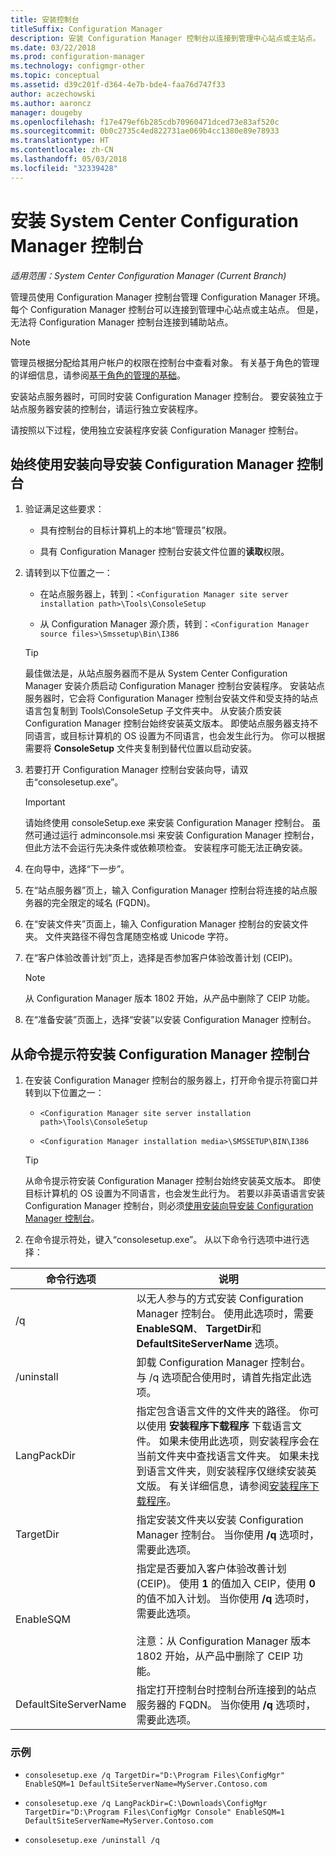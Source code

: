 ```yaml
---
title: 安装控制台
titleSuffix: Configuration Manager
description: 安装 Configuration Manager 控制台以连接到管理中心站点或主站点。
ms.date: 03/22/2018
ms.prod: configuration-manager
ms.technology: configmgr-other
ms.topic: conceptual
ms.assetid: d39c201f-d364-4e7b-bde4-faa76d747f33
author: aczechowski
ms.author: aaroncz
manager: dougeby
ms.openlocfilehash: f17e479ef6b285cdb70960471dced73e83af520c
ms.sourcegitcommit: 0b0c2735c4ed822731ae069b4cc1380e89e78933
ms.translationtype: HT
ms.contentlocale: zh-CN
ms.lasthandoff: 05/03/2018
ms.locfileid: "32339428"
---
```

# <a name="install-the-system-center-configuration-manager-console"></a>安装 System Center Configuration Manager 控制台

*适用范围：System Center Configuration Manager (Current Branch)*

管理员使用 Configuration Manager 控制台管理 Configuration Manager 环境。 每个 Configuration Manager 控制台可以连接到管理中心站点或主站点。 但是，无法将 Configuration Manager 控制台连接到辅助站点。

> [!NOTE]  
>  管理员根据分配给其用户帐户的权限在控制台中查看对象。 有关基于角色的管理的详细信息，请参阅[基于角色的管理的基础](../../../../core/understand/fundamentals-of-role-based-administration.md)。  

 安装站点服务器时，可同时安装 Configuration Manager 控制台。 要安装独立于站点服务器安装的控制台，请运行独立安装程序。  

 请按照以下过程，使用独立安装程序安装 Configuration Manager 控制台。  

## <a name="to-install-the-configuration-manager-console-by-using-the-setup-wizard"></a>始终使用安装向导安装 Configuration Manager 控制台  

1.  验证满足这些要求：  

    -  具有控制台的目标计算机上的本地“管理员”权限。  

    -   具有 Configuration Manager 控制台安装文件位置的**读取**权限。  

2.  请转到以下位置之一：  

    -   在站点服务器上，转到：`<Configuration Manager site server installation path>\Tools\ConsoleSetup`  

    -   从 Configuration Manager 源介质，转到：`<Configuration Manager source files>\Smssetup\Bin\I386`  

    > [!TIP]  
    >  最佳做法是，从站点服务器而不是从 System Center Configuration Manager 安装介质启动 Configuration Manager 控制台安装程序。 安装站点服务器时，它会将 Configuration Manager 控制台安装文件和受支持的站点语言包复制到 Tools\ConsoleSetup 子文件夹中。 从安装介质安装 Configuration Manager 控制台始终安装英文版本。 即使站点服务器支持不同语言，或目标计算机的 OS 设置为不同语言，也会发生此行为。 你可以根据需要将 **ConsoleSetup** 文件夹复制到替代位置以启动安装。

3.  若要打开 Configuration Manager 控制台安装向导，请双击“consolesetup.exe”。  

    > [!IMPORTANT]  
    >  请始终使用 consoleSetup.exe 来安装 Configuration Manager 控制台。 虽然可通过运行 adminconsole.msi 来安装 Configuration Manager 控制台，但此方法不会运行先决条件或依赖项检查。 安装程序可能无法正确安装。  

4.  在向导中，选择“下一步”。  

5.  在“站点服务器”页上，输入 Configuration Manager 控制台将连接的站点服务器的完全限定的域名 (FQDN)。  

6.  在“安装文件夹”页面上，输入 Configuration Manager 控制台的安装文件夹。 文件夹路径不得包含尾随空格或 Unicode 字符。  

7.  在“客户体验改善计划”页上，选择是否参加客户体验改善计划 (CEIP)。  
    > [!Note]  
    > 从 Configuration Manager 版本 1802 开始，从产品中删除了 CEIP 功能。

8.  在“准备安装”页面上，选择“安装”以安装 Configuration Manager 控制台。  



## <a name="to-install-the-configuration-manager-console-from-a-command-prompt"></a>从命令提示符安装 Configuration Manager 控制台  

1.  在安装 Configuration Manager 控制台的服务器上，打开命令提示符窗口并转到以下位置之一：  

    -   `<Configuration Manager site server installation path>\Tools\ConsoleSetup`  

    -   `<Configuration Manager installation media>\SMSSETUP\BIN\I386`  

    > [!TIP]  
    >  从命令提示符安装 Configuration Manager 控制台始终安装英文版本。 即使目标计算机的 OS 设置为不同语言，也会发生此行为。 若要以非英语语言安装 Configuration Manager 控制台，则必须[使用安装向导安装 Configuration Manager 控制台](#to-install-the-configuration-manager-console-by-using-the-setup-wizard)。  

2.  在命令提示符处，键入“consolesetup.exe”。 从以下命令行选项中进行选择：  

|  命令行选项     | 说明     |
  |-------------|-------------|
  |/q|以无人参与的方式安装 Configuration Manager 控制台。 使用此选项时，需要 **EnableSQM**、 **TargetDir**和 **DefaultSiteServerName** 选项。|  
  |/uninstall|卸载 Configuration Manager 控制台。 与 /q 选项配合使用时，请首先指定此选项。|  
  |LangPackDir|指定包含语言文件的文件夹的路径。 你可以使用 **安装程序下载程序** 下载语言文件。 如果未使用此选项，则安装程序会在当前文件夹中查找语言文件夹。 如果未找到语言文件夹，则安装程序仅继续安装英文版。 有关详细信息，请参阅[安装程序下载程序](setup-downloader.md)。|  
  |TargetDir|指定安装文件夹以安装 Configuration Manager 控制台。 当你使用 **/q** 选项时，需要此选项。|  
  |EnableSQM|指定是否要加入客户体验改善计划 (CEIP)。 使用 **1** 的值加入 CEIP，使用 **0** 的值不加入计划。 当你使用 **/q** 选项时，需要此选项。</br></br>注意：从 Configuration Manager 版本 1802 开始，从产品中删除了 CEIP 功能。|  
  |DefaultSiteServerName|指定打开控制台时控制台所连接到的站点服务器的 FQDN。 当你使用 **/q** 选项时，需要此选项。|  


  ### <a name="examples"></a>示例

  -  `consolesetup.exe /q TargetDir="D:\Program Files\ConfigMgr" EnableSQM=1 DefaultSiteServerName=MyServer.Contoso.com`  

  -  `consolesetup.exe /q LangPackDir=C:\Downloads\ConfigMgr TargetDir="D:\Program Files\ConfigMgr Console" EnableSQM=1 DefaultSiteServerName=MyServer.Contoso.com`  

  -  `consolesetup.exe /uninstall /q`  

